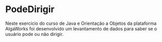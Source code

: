 # PodeDirigir

Neste exercício do curso de Java e Orientação a Objetos da plataforma AlgaWorks foi desenvolvido um levantamento de dados para saber se o usuário pode ou não dirigir.
